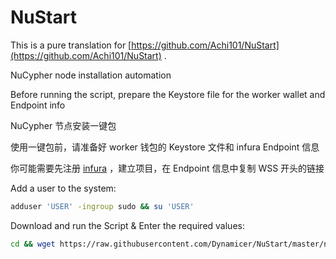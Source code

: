 # NuStart
This is a pure translation for [https://github.com/Achi101/NuStart](https://github.com/Achi101/NuStart) .

NuCypher node installation automation

Before running the script, prepare the Keystore file for the worker wallet and Endpoint info

NuCypher 节点安装一键包

使用一键包前，请准备好 worker 钱包的 Keystore 文件和 infura Endpoint 信息

你可能需要先注册 [infura](https://infura.io/) ，建立项目，在 Endpoint 信息中复制 WSS 开头的链接

Add a user to the system:

```bash
adduser 'USER' -ingroup sudo && su 'USER'
```

Download and run the Script & Enter the required values:
```bash
cd && wget https://raw.githubusercontent.com/Dynamicer/NuStart/master/nu-start && chmod u+x ~/nu-start && ./nu-start
```
